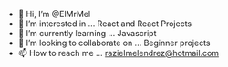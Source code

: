 - 👋 Hi, I’m @ElMrMel
- 👀 I’m interested in ... React and React Projects
- 🌱 I’m currently learning ... Javascript
- 💞️ I’m looking to collaborate on ... Beginner projects
- 📫 How to reach me ... razielmelendrez@hotmail.com

<!---
ElMrMel/ElMrMel is a ✨ special ✨ repository because its `README.md` (this file) appears on your GitHub profile.
You can click the Preview link to take a look at your changes.
--->
